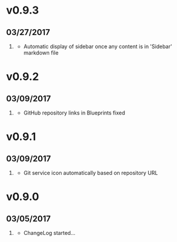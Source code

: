 # v0.9.3
## 03/27/2017

1. [](#improved)
    * Automatic display of sidebar once any content is in 'Sidebar' markdown file

# v0.9.2
## 03/09/2017

1. [](#bugfix)
    * GitHub repository links in Blueprints fixed

# v0.9.1
## 03/09/2017

1. [](#improved)
    * Git service icon automatically based on repository URL

# v0.9.0
## 03/05/2017

1. [](#new)
    * ChangeLog started...
